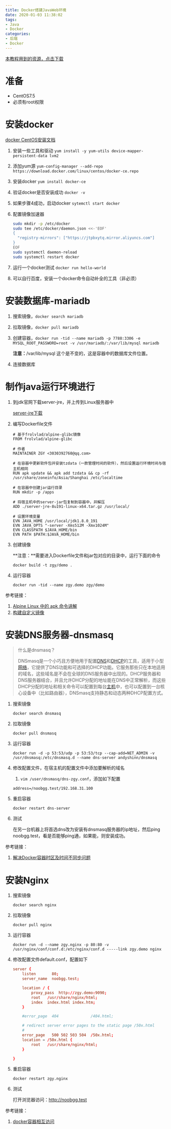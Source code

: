 ```yaml
---
title: Docker搭建JavaWeb环境
date: 2020-01-03 11:38:02
tags:
- Java
- Docker
categories:
- 后端
- Docker
---
```


[本教程用到的资源，点击下载](/download/Docker搭建JavaWeb环境/source.rar)

# 准备

- CentOS7.5
- 必须有root权限

<!-- more -->

# 安装docker

[docker CentOS安装文档](https://docs.docker.com/install/linux/docker-ce/centos/)

1. 安装一些工具和驱动 `yum install -y yum-utils device-mapper-persistent-data lvm2`

2. 添加yum源 `yum-config-manager --add-repo https://download.docker.com/linux/centos/docker-ce.repo`

3. 安装docker `yum install docker-ce`

4. 验证docker是否安装成功 `docker -v`

5. 如果步骤4成功，启动docker `sytemctl start docker`

6. 配置镜像加速器

   ```bash
   sudo mkdir -p /etc/docker
   sudo tee /etc/docker/daemon.json <<-'EOF'
   {
     "registry-mirrors": ["https://jtpbxytq.mirror.aliyuncs.com"]
   }
   EOF
   sudo systemctl daemon-reload
   sudo systemctl restart docker
   ```

7. 运行一个docker测试 `docker run hello-world`

8. 可以自行百度，安装一个docker命令自动补全的工具（非必须）

# 安装数据库-mariadb

1. 搜索镜像，`docker search mariadb`

2. 拉取镜像，`docker pull mariadb`

3. 创建容器，`docker run -tid --name mariadb -p 7788:3306 -e MYSQL_ROOT_PASSWORD=root -v /usr/mariadb/:/var/lib/mysql mariadb`

   **注意：**/var/lib/mysql 这个是不变的，这是容器中的数据库文件位置。

4. 连接数据库

# 制作java运行环境进行

1. 到jdk官网下载server-jre，并上传到Linux服务器中

   [server-jre下载](https://www.oracle.com/technetwork/java/javase/downloads/server-jre8-downloads-2133154.html)

2. 编写Dockerfile文件

   ```
   # 基于frolvlad/alpine-glibc镜像
   FROM frolvlad/alpine-glibc
   
   # 作者
   MAINTAINER ZGY <3030392760@qq.com>
   
   # 在容器中更新软件包并安装tzdata（一款管理时间的软件），然后设置运行环境时间与宿主机相同
   RUN apk update && apk add tzdata && cp -rf /usr/share/zoneinfo/Asia/Shanghai /etc/localtime
   
   # 在容器中创建jar运行目录
   RUN mkdir -p /apps
   
   # 将宿主机中的server-jar包复制到容器中，并解压
   ADD ./server-jre-8u191-linux-x64.tar.gz /usr/local/
   
   # 设置环境变量
   EVN JAVA_HOME /usr/local/jdk1.8.0_191
   EVN JAVA_OPTS "-server -Xms512M -Xmx1024M"
   EVN CLASSPATH $JAVA_HOME/bin
   EVN PATH $PATH:$JAVA_HOME/bin
   ```

3. 创建镜像

   **注意：**需要进入Dockerfile文件和jar包对应的目录中，运行下面的命令

   `docker build -t zgy/demo .`

4. 运行容器

   `docker run -tid --name zgy.demo zgy/demo`

参考链接：

1. [Alpine Linux 中的 apk 命令讲解](https://blog.csdn.net/liupeifeng3514/article/details/80418887)
2. [构建自定义镜像](https://blog.csdn.net/xie19900123/article/details/81410006)

# 安装DNS服务器-dnsmasq

> 什么是dnsmasq？
>
> DNSmasq是一个小巧且方便地用于配置[DNS](https://baike.baidu.com/item/DNS/427444)和[DHCP](https://baike.baidu.com/item/DHCP)的工具，适用于小型[网络](https://baike.baidu.com/item/%E7%BD%91%E7%BB%9C/143243)，它提供了DNS功能和可选择的DHCP功能。它服务那些只在本地适用的域名，这些域名是不会在全球的DNS服务器中出现的。DHCP服务器和DNS服务器结合，并且允许DHCP分配的地址能在DNS中正常解析，而这些DHCP分配的地址和相关命令可以配置到每台[主机](https://baike.baidu.com/item/%E4%B8%BB%E6%9C%BA/455151)中，也可以配置到一台核心设备中（比如路由器），DNSmasq支持静态和动态两种DHCP配置方式。 

1. 搜索镜像

   `docker search dnsmasq`

2. 拉取镜像

   `docker pull dnsmasq`

3. 运行容器

   `docker run -d -p 53:53/udp -p 53:53/tcp --cap-add=NET_ADMIN -v /usr/dnsmasq:/etc/dnsmasq.d --name dns-server andyshinn/dnsmasq`

4. 修改配置文件，在宿主机的配置文件中添加要解析的域名

   1. `vim /user/dnsmasq/dns-zgy.conf`，添加如下配置

   ```
   address=/noobgg.test/192.168.31.100
   ```

5. 重启容器

   `docker restart dns-server`

6. 测试

   在另一台机器上将首选dns改为安装有dnsmasq服务器的ip地址，然后ping noobgg.test，看是否能够ping通，如果能，则安装成功。

参考链接：

1. [解决Docker容器时区及时间不同步问题](https://www.cnblogs.com/javacspring/p/6172327.html) 

# 安装Nginx

1. 搜索镜像

   `docker search nginx`

2. 拉取镜像

   `docker pull nginx`

3. 运行容器

   `docker run -d --name zgy.nginx -p 80:80 -v /usr/nginx/conf/conf.d:/etc/nginx/conf.d -----link zgy.demo nginx`

4. 修改配置文件default.conf，配置如下

   ```conf
   server {
       listen       80;
       server_name  noobgg.test;
   
       location / {
           proxy_pass  http://zgy.demo:9090;
           root   /usr/share/nginx/html;
           index  index.html index.htm;
       }
   
       #error_page  404              /404.html;
   
       # redirect server error pages to the static page /50x.html
       #
       error_page   500 502 503 504  /50x.html;
       location = /50x.html {
           root   /usr/share/nginx/html;
       }
   
   }
   ```

5. 重启容器

   `docker restart zgy.nginx`

6. 测试

   打开浏览器访问：http://noobgg.test

参考链接：

1. [docker容器相互访问](https://blog.csdn.net/subfate/article/details/81396532)
